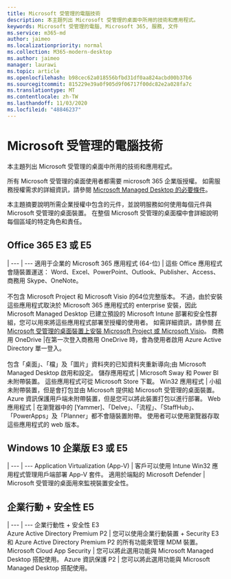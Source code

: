 ```yaml
---
title: Microsoft 受管理的電腦技術
description: 本主題列出 Microsoft 受管理的桌面中所用的技術和應用程式。
keywords: Microsoft 受管理的電腦, Microsoft 365, 服務, 文件
ms.service: m365-md
author: jaimeo
ms.localizationpriority: normal
ms.collection: M365-modern-desktop
ms.author: jaimeo
manager: laurawi
ms.topic: article
ms.openlocfilehash: b98cec62a018556bfbd31df0aa824acbd00b37b6
ms.sourcegitcommit: 815229e39a0f905d9f06717f00dc82e2a028fa7c
ms.translationtype: MT
ms.contentlocale: zh-TW
ms.lasthandoff: 11/03/2020
ms.locfileid: "48846237"
---
```

# <a name="microsoft-managed-desktop-technologies"></a>Microsoft 受管理的電腦技術

本主題列出 Microsoft 受管理的桌面中所用的技術和應用程式。

<!-- Microsoft 365 E5; Device as a Service -->
<!-- in O365 table, standard suite, removed this sentence "Please see the Installation of Project/Visio 64bit Click to Run Addendum for important deployment instructions. -->

所有 Microsoft 受管理的桌面使用者都需要 microsoft 365 企業版授權。 如需服務授權需求的詳細資訊，請參閱 [Microsoft Managed Desktop 的必要條件](../get-ready/prerequisites.md)。

本主題摘要說明所需企業授權中包含的元件，並說明服務如何使用每個元件與 Microsoft 受管理的桌面裝置。 在整個 Microsoft 受管理的桌面檔中會詳細說明每個區域的特定角色和責任。 

## <a name="office-365-e3-or-e5"></a>Office 365 E3 或 E5
 |
 --- | ---
適用于企業的 Microsoft 365 應用程式 (64-位)  | 這些 Office 應用程式會隨裝置運送： Word、Excel、PowerPoint、Outlook、Publisher、Access、商務用 Skype、OneNote。<br><br>不包含 Microsoft Project 和 Microsoft Visio 的64位完整版本。 不過，由於安裝這些應用程式取決於 Microsoft 365 應用程式的 enterprise 安裝，因此 Microsoft Managed Desktop 已建立預設的 Microsoft Intune 部署和安全性群組，您可以用來將這些應用程式部署至授權的使用者。 如需詳細資訊，請參閱 [在 Microsoft 受管理的桌面裝置上安裝 Microsoft Project 或 Microsoft Visio](../get-started/project-visio.md)。
商務用 OneDrive |在第一次登入商務用 OneDrive 時，會為使用者啟用 Azure Active Directory 單一登入。<br><br>包含「桌面」、「檔」及「圖片」資料夾的已知資料夾重新導向;由 Microsoft Managed Desktop 啟用和設定。 
儲存應用程式 |    Microsoft Sway 和 Power BI 未附帶裝置。 這些應用程式可從 Microsoft Store 下載。
Win32 應用程式 |    小組未附帶裝置，但是會打包並由 Microsoft 提供給 Microsoft 受管理的桌面裝置。 Azure 資訊保護用戶端未附帶裝置，但是您可以將此裝置打包以進行部署。 
Web 應用程式 |  在瀏覽器中的 [Yammer]、「Delve」、「流程」、「StaffHub」、「PowerApps」及「Planner」都不會隨裝置附帶。 使用者可以使用瀏覽器存取這些應用程式的 web 版本。


## <a name="windows-10-enterprise-e3-or-e5"></a>Windows 10 企業版 E3 或 E5

 |
 --- | ---
Application Virtualization (App-V)  |    客戶可以使用 Intune Win32 應用程式管理用戶端部署 App-V 套件。
適用於端點的 Microsoft Defender |    Microsoft 受管理的桌面用來監視裝置安全性。 

## <a name="enterprise-mobility--security-e5"></a>企業行動 + 安全性 E5

 |
 --- | ---
企業行動性 + 安全性 E3<br>Azure Active Directory Premium P2 |    您可以使用企業行動裝置 + Security E3 和 Azure Active Directory Premium P2 的所有功能來管理 MDM 裝置。
Microsoft Cloud App Security |  您可以將此選用功能與 Microsoft Managed Desktop 搭配使用。
Azure 資訊保護 P2  | 您可以將此選用功能與 Microsoft Managed Desktop 搭配使用。
